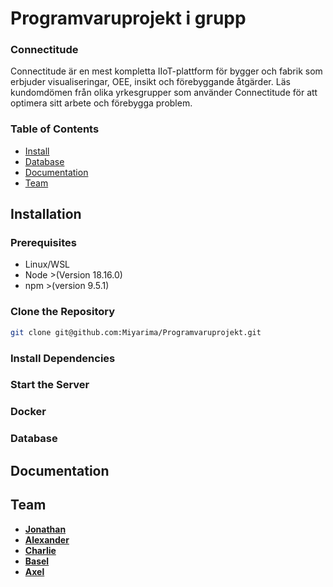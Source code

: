 # Programvaruprojekt i grupp

### Connectitude

Connectitude är en mest kompletta IIoT-plattform för bygger och fabrik som erbjuder visualiseringar, OEE, insikt och förebyggande åtgärder. Läs kundomdömen från olika yrkesgrupper som använder Connectitude för att optimera sitt arbete och förebygga problem.

### Table of Contents

-   [Install](#installation)
-   [Database](#database)
-   [Documentation](#documentation)
-   [Team](#team)

## Installation

### Prerequisites

-   Linux/WSL
-   Node >(Version 18.16.0)
-   npm >(version 9.5.1)

### Clone the Repository

```bash
git clone git@github.com:Miyarima/Programvaruprojekt.git
```

### Install Dependencies


### Start the Server

### Docker

### Database

## Documentation

## Team

-   [**Jonathan**](https://github.com/Miyarima)
-   [**Alexander**](https://github.com/A-Norre)
-   [**Charlie**](https://github.com/Chbe19)
-   [**Basel**](https://github.com/Basel-Aljazaeri)
-   [**Axel**](https://github.com/axkl20)
